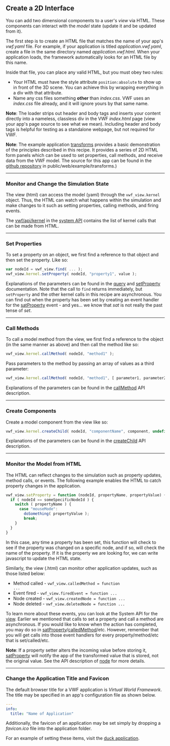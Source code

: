## <a name="2d-interface">Create a 2D Interface</a>

You can add two dimensional components to a user's *view* via HTML. These components can interact with the *model* state (update it and be updated from it).

The first step is to create an HTML file that matches the name of your app's *vwf.yaml* file.  For example, if your application is titled *application.vwf.yaml*, create a file in the same directory named *application.vwf.html*. When your application loads, the framework automatically looks for an HTML file by this name.

Inside that file, you can place any valid HTML, but you must obey two rules:

- Your HTML must have the style attribute <code>position:absolute</code> to show up in front of the 3D scene. You can achieve this by wrapping everything in a div with that attribute.
- Name any css files something **other** than *index.css*.  VWF uses an *index.css* file already, and it will ignore yours by that same name.

**Note**: The loader strips out header and body tags and inserts your content directly into a nameless, classless div in the VWF *index.html* page (view your app's page source to see what we mean). Including header and body tags is helpful for testing as a standalone webpage, but not required for VWF. 

**Note**: The example application [transforms](https://demo.virtual.wf/web/example/transforms) provides a basic demonstration of the principles described in this recipe. It provides a series of 2D HTML form panels which can be used to set properties, call methods, and receive data from the VWF model. The source for this app can be found in the [github repository](https://github.com/virtual-world-framework/vwf) in public/web/example/transforms.)

-------------------

### Monitor and Change the Simulation State

The view (html) can access the model (yaml) through the <code>vwf_view.kernel</code> object. Thus, the HTML can watch what happens within the simulation and make changes to it such as setting properties, calling methods, and firing events. 

The [vwf/api/kernel](https://demo.virtual.wf/web/docs/jsdoc/2c8753578a.html) in the [system API](#system-api) contains the list of kernel calls that can be made from HTML.

-------------------

### Set Properties

To set a property on an object, we first find a reference to that object and then set the property.  Like so:

```javascript
var nodeId = vwf_view.find( ... );
vwf_view.kernel.setProperty( nodeId, "property1", value );
```

Explanations of the parameters can be found in the [query](#querying) and [setProperty](https://demo.virtual.wf/web/docs/jsdoc/2c8753578a.html#setProperty) documentation. Note that the call to <code>find</code> returns immediately, but <code>setProperty</code> and the other kernel calls in this recipe are asynchronous. You can find out when the property has been set by creating an event handler for the [satProperty](https://demo.virtual.wf/web/docs/jsdoc/a2d7e1ef81.html#satProperty) event - and yes... we know that *sat* is not really the past tense of *set*.

-------------------

### Call Methods

To call a model method from the view, we first find a reference to the object (in the same manner as above) and then call the method like so:

```javascript
vwf_view.kernel.callMethod( nodeId, "method1" );
```

Pass parameters to the method by passing an array of values as a third parameter: 

```javascript
vwf_view.kernel.callMethod( nodeId, "method1", [ parameter1, parameter2, etc ] );
```

Explanations of the parameters can be found in the [callMethod](https://demo.virtual.wf/web/docs/jsdoc/2c8753578a.html#callMethod)  API description.

-------------------

### Create Components

Create a model component from the view like so:

```javascript
vwf_view.kernel.createChild( nodeId, "componentName", component, undefined, callback );
```

Explanations of the parameters can be found in the [createChild](https://demo.virtual.wf/web/docs/jsdoc/2c8753578a.html#createChild) API description.

-------------------

### Monitor the Model from HTML

The HTML can reflect changes to the simulation such as property updates, method calls, or events. The following example enables the HTML to catch property changes in the application. 

```javascript
vwf_view.satProperty = function (nodeId, propertyName, propertyValue) {
  if ( nodeId == someSpecificNodeId ) {
    switch ( propertyName ) {
      case "mouseMode":
        doSomething( propertyValue );
        break;
    }
  }
}
```

In this case, any time a property has been set, this function will check to see if the property was changed on a specific node, and if so, will check the name of the property. If it is the property we are looking for, we can write javascript to update the HTML state.

Similarly, the view (.html) can monitor other application updates, such as those listed below:

* Method called - <code>vwf_view.calledMethod = function ...</code>
* Event fired - <code>vwf_view.firedEvent = function ...</code>
* Node created - <code>vwf_view.createdNode = function ...</code>
* Node deleted - <code>vwf_view.deletedNode = function ...</code>

To learn more about these events, you can look at the System API for the [view](https://demo.virtual.wf/web/docs/jsdoc/a2d7e1ef81.html). Earlier we mentioned that calls to set a property and call a method are asynchronous. If you would like to know when the action has completed, you may do so in [satProperty](https://demo.virtual.wf/web/docs/jsdoc/a2d7e1ef81.html#satProperty)/[calledMethod](https://demo.virtual.wf/web/docs/jsdoc/a2d7e1ef81.html#calledMethod)/etc.  However, remember that you will get calls into those event handlers for every property/method/etc that is set/called/etc.

**Note**: If a property setter alters the incoming value before storing it, [satProperty](https://demo.virtual.wf/web/docs/jsdoc/a2d7e1ef81.html#satProperty) will notify the app of the transformed value that is stored, not the original value. See the API description of [node](https://demo.virtual.wf/web/docs/jsdoc_cmp/symbols/node.vwf.html) for more details.

-------------------

### Change the Application Title and Favicon

The default browser title for a VWF application is *Virtual World Framework*. The title may be specified in an app's configuration file as shown below. 

```yaml
---
info:
  title: "Name of Application"
```

Additionally, the favicon of an application may be set simply by dropping a *favicon.ico* file into the application folder. 

For an example of setting these items, visit the [duck application](https://demo.virtual.wf/demos/duck).
